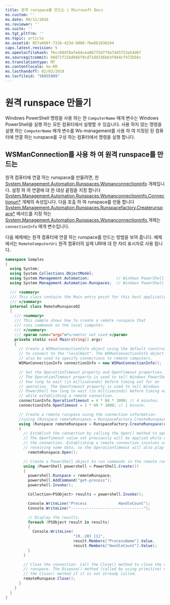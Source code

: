 ```yaml
---
title: 원격 runspace를 만드는 | Microsoft Docs
ms.custom: ''
ms.date: 09/12/2016
ms.reviewer: ''
ms.suite: ''
ms.tgt_pltfrm: ''
ms.topic: article
ms.assetid: 057a666f-731b-423d-9d80-7be6b1836244
caps.latest.revision: 5
ms.openlocfilehash: f6cc69df8afe64cea867f5d7f9a7d45753a54d6f
ms.sourcegitcommit: b6871f21bd666f9cd71dd336bb3f844cf472b56c
ms.translationtype: MT
ms.contentlocale: ko-KR
ms.lasthandoff: 02/03/2019
ms.locfileid: "56855809"
---
```

# <a name="creating-remote-runspaces"></a>원격 runspace 만들기

Windows PowerShell 명령을 사용 하는 한 `ComputerName` 매개 변수는 Windows PowerShell을 실행 하는 모든 컴퓨터에서 실행할 수 있습니다. 사용 하지 않는 명령을 실행 하는 `ComputerName` 매개 변수를 Ws-management를 사용 하 여 지정된 된 컴퓨터에 연결 하는 runspace를 구성 하는 컴퓨터에서 명령을 실행 합니다.

## <a name="using-a-wsmanconnection-to-create-a-remote-runspace"></a>WSManConnection를 사용 하 여 원격 runspace를 만드는

 원격 컴퓨터에 연결 하는 runspace를 만들려면, 한 [System.Management.Automation.Runspaces.Wsmanconnectioninfo](/dotnet/api/System.Management.Automation.Runspaces.WSManConnectionInfo) 개체입니다. 설정 하 여 연결에 대 한 대상 끝점을 지정 합니다 [System.Management.Automation.Runspaces.Wsmanconnectioninfo.Connectionuri*](/dotnet/api/System.Management.Automation.Runspaces.WSManConnectionInfo.ConnectionUri) 개체의 속성입니다. 다음 호출 하 여 runspace를 만들 합니다 [System.Management.Automation.Runspaces.Runspacefactory.Createrunspace*](/dotnet/api/System.Management.Automation.Runspaces.RunspaceFactory.CreateRunspace) 메서드를 지정 하는 [System.Management.Automation.Runspaces.Wsmanconnectioninfo ](/dotnet/api/System.Management.Automation.Runspaces.WSManConnectionInfo) 개체는 `connectionInfo` 매개 변수입니다.

 다음 예제에는 원격 컴퓨터에 연결 하는 runspace를 만드는 방법을 보여 줍니다. 예제에서는 `RemoteComputerUri` 원격 컴퓨터의 실제 URI에 대 한 자리 표시자로 사용 됩니다.

```csharp
namespace Samples
{
  using System;
  using System.Collections.ObjectModel;
  using System.Management.Automation;            // Windows PowerShell namespace.
  using System.Management.Automation.Runspaces;  // Windows PowerShell namespace.

  /// <summary>
  /// This class contains the Main entry point for this host application.
  /// </summary>
  internal class RemoteRunspace02
  {
    /// <summary>
    /// This sample shows how to create a remote runspace that
    /// runs commands on the local computer.
    /// </summary>
    /// <param name="args">Parameter not used.</param>
    private static void Main(string[] args)
    {
      // Create a WSManConnectionInfo object using the default constructor
      // to connect to the "localHost". The WSManConnectionInfo object can
      // also be used to specify connections to remote computers.
      WSManConnectionInfo connectionInfo = new WSManConnectionInfo();

      // Set the OperationTimeout property and OpenTimeout properties.
      // The OperationTimeout property is used to tell Windows PowerShell
      // how long to wait (in milliseconds) before timing out for an
      // operation. The OpenTimeout property is used to tell Windows
      // PowerShell how long to wait (in milliseconds) before timing out
      // while establishing a remote connection.
      connectionInfo.OperationTimeout = 4 * 60 * 1000; // 4 minutes.
      connectionInfo.OpenTimeout = 1 * 60 * 1000; // 1 minute.

      // Create a remote runspace using the connection information.
      //using (Runspace remoteRunspace = RunspaceFactory.CreateRunspace())
      using (Runspace remoteRunspace = RunspaceFactory.CreateRunspace(connectionInfo))
      {
        // Establish the connection by calling the Open() method to open the runspace.
        // The OpenTimeout value set previously will be applied while establishing
        // the connection. Establishing a remote connection involves sending and
        // receiving some data, so the OperationTimeout will also play a role in this process.
          remoteRunspace.Open();

        // Create a PowerShell object to run commands in the remote runspace.
        using (PowerShell powershell = PowerShell.Create())
        {
          powershell.Runspace = remoteRunspace;
          powershell.AddCommand("get-process");
          powershell.Invoke();

          Collection<PSObject> results = powershell.Invoke();

          Console.WriteLine("Process              HandleCount");
          Console.WriteLine("--------------------------------");

          // Display the results.
          foreach (PSObject result in results)
          {
            Console.WriteLine(
                              "{0,-20} {1}",
                              result.Members["ProcessName"].Value,
                              result.Members["HandleCount"].Value);
          }
        }

        // Close the connection. Call the Close() method to close the remote
        // runspace. The Dispose() method (called by using primitive) will call
        // the Close() method if it is not already called.
        remoteRunspace.Close();
      }
    }
  }
}
```
